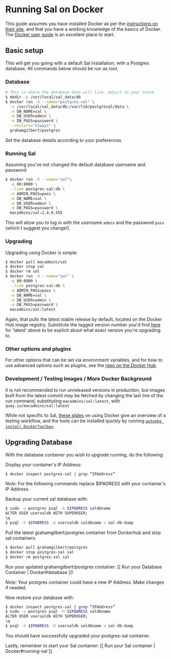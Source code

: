 Running Sal on Docker
================

This guide assumes you have installed Docker as per the [instructions on their site](https://docs.docker.com/installation/#installation), and that you have a working knowledge of the basics of Docker. The [Docker user guide](https://docs.docker.com/userguide/) is an excellent place to start.

## Basic setup

This will get you going with a default Sal installation, with a Postgres database. All commands below should be run as root.

### Database

``` bash
# This is where the database data will live. Adjust to your taste
$ mkdir -p /usr/local/sal_data/db
$ docker run -d --name="postgres-sal" \
  -v /usr/local/sal_data/db:/var/lib/postgresql/data \
  -e DB_NAME=sal \
  -e DB_USER=admin \
  -e DB_PASS=password \
  --restart="always" \
  grahamgilbert/postgres
```

Set the database details according to your preferences.

### Running Sal

Assuming you've not changed the default database username and password:

``` bash
$ docker run -d --name="sal"\
  -p 80:8000 \
  --link postgres-sal:db \
  -e ADMIN_PASS=pass \
  -e DB_NAME=sal \
  -e DB_USER=admin \
  -e DB_PASS=password \
  macadmins/sal:2.4.0.555
  ```

This will allow you to log in with the username `admin` and the password `pass` (which I suggest you change!).

### Upgrading

Upgrading using Docker is simple:

``` bash
$ docker pull macadmins/sal  
$ docker stop sal  
$ docker rm sal  
$ docker run -d --name="sal" \
  -p 80:8000 \
  --link postgres-sal:db \
  -e ADMIN_PASS=pass \
  -e DB_NAME=sal \
  -e DB_USER=admin \
  -e DB_PASS=password \
  macadmins/sal:latest
  ```

Again, that pulls the latest stable release by default, located on the Docker Hub image registry. Substitute the tagged version number you'd find [here](https://hub.docker.com/r/macadmins/sal/builds/) for 'latest' above to be explicit about what exact version you're upgrading to.

### Other options and plugins

For other options that can be set via environment variables, and for how to use advanced options such as plugins, see the [repo on the Docker Hub](https://registry.hub.docker.com/u/macadmins/sal/).

### Development / Testing Images / More Docker Background

It is not recommended to run unreleased versions in production, but images built from the latest commit may be fetched by changing the last line of the run command, substituting `macadmins/sal:latest`, with `quay.io/macadmins/sal:latest`

While not specific to Sal, [these slides](http://grahamgilbert.com/images/posts/2015-11-12/ImagrLab.pdf) on using Docker give an overview of a testing workflow, and the tools can be installed quickly by running [`autopkg install DockerToolbox`](https://github.com/autopkg/homebysix-recipes/blob/master/Docker/DockerToolbox.install.recipe).

## Upgrading Database

With the database container you wish to upgrade running, do the following:

Display your container's IP Address:
```bash
$ docker inspect postgres-sal | grep “IPAddress”
```

_Note:_ For the following commands replace $IPADRESS with your container's IP Address.

Backup your current sal database with:
```bash
$ sudo -u postgres psql -h $IPADRESS saldbname
ALTER USER usersaldb WITH SUPERUSER;
\q
$ psql -h $IPADRESS -U usersaldb saldbname > sal-db-dump
```

Pull the latest grahamgilbert/postgres container from Dockerhub and stop sal containers:
```bash
$ docker pull grahamgilbert/postgres
$ docker stop postgres-sal sal
$ docker rm postgres-sal sal
```

Run your updated grahamgilbert/postgres container: [[ Run your Database Container | Docker#database ]]!

_Note:_ Your postgres container could have a new IP Address. Make changes if needed.

Now restore your database with:
```bash 
$ docker inspect postgres-sal | grep “IPAddress”
$ sudo -u postgres psql -h $IPADRESS saldbname
ALTER USER usersaldb WITH SUPERUSER;
\q
$ psql -h $IPADRESS -U usersaldb saldbname < sal-db-dump
```
You should have successfully upgraded your postgres-sal container.

Lastly, remember to start your Sal container: [[ Run your Sal container | Docker#running-sal ]].

